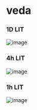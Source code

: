 # veda

### 1D LIT
![image](https://github.com/Kirill-Gryzhin/veda/assets/137723281/2a09a283-b261-4104-ae9f-e9bb642923c6)
### 4h LIT
![image](https://github.com/Kirill-Gryzhin/veda/assets/137723281/909113e7-8688-461e-b95b-4acbc6038362)
### 1h LIT
![image](https://github.com/Kirill-Gryzhin/veda/assets/137723281/f5448f2c-fc6f-47ea-b361-2cc374d140e4)
